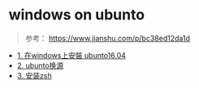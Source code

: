 #  windows on ubunto

> 参考： https://www.jianshu.com/p/bc38ed12da1d 

* [1. 在windows上安裝 ubunto16.04](./install-ubunto-system.md)
* [2. ubunto换源 ](./change-ubunto-sources.md)
* [3. 安装zsh](./install-ubunto-system.md)



